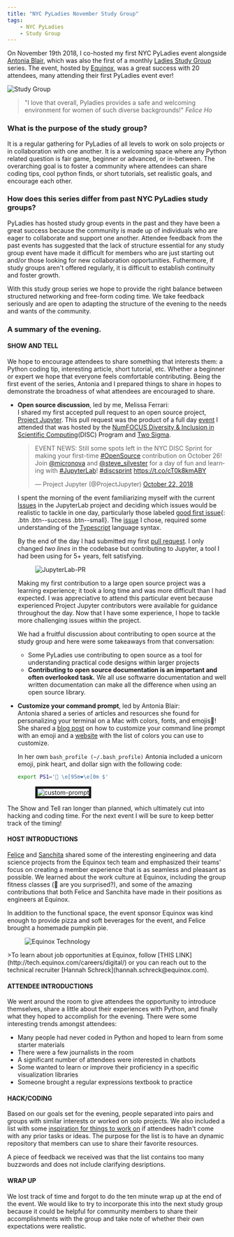 ```yaml
---
title: "NYC PyLadies November Study Group"
tags: 
    - NYC PyLadies
    - Study Group
---
```


On November 19th 2018, I co-hosted my first NYC PyLadies event alongside [Antonia Blair](https://twitter.com/AntoniaBlairArt), which was also the first of a monthly [Ladies Study Group](https://www.meetup.com/NYC-PyLadies/events/256036522/) series. The event, hosted by [Equinox](http://tech.equinox.com/careers/digital/), was a great success with 20 attendees, many attending their first PyLadies event ever! 

![Study Group](/nyc-pyladies-study-group/photos/20181119_studygroup.jpg)

> "I love that overall, Pyladies provides a safe and welcoming environment for women of such diverse backgrounds!"
<cite>Felice Ho</cite> 

### What is the purpose of the study group?
It is a regular gathering for PyLadies of all levels to work on solo projects or in collaboration with one another. It is a welcoming space where any Python related question is fair game, beginner or advanced, or in-between. The overarching goal is to foster a community where attendees can share coding tips, cool python finds, or short tutorials, set realistic goals, and encourage each other.

### How does this series differ from past NYC PyLadies study groups? 
PyLadies has hosted study group events in the past and they have been a great success because the community is made up of individuals who are eager to collaborate and support one another. Attendee feedback from the past events has suggested that the lack of structure essential for any study group event have made it difficult for members who are just starting out and/or those looking for new collaboration opportunities. Futhermore, if study groups aren't offered regularly, it is difficult to establish continuity and foster growth.

With this study group series we hope to provide the right balance between structured networking and free-form coding time. We take feedback seriously and are open to adapting the structure of the evening to the needs and wants of the community.

### A summary of the evening. 

#### SHOW AND TELL
We hope to encourage attendees to share something that interests them: a Python coding tip, interesting article, short tutorial, etc. Whether a beginner or expert we hope that everyone feels comfortable contributing. Being the first event of the series, Antonia and I prepared things to share in hopes to demonstrate the broadness of what attendees are encouraged to share. 

* **Open source discussion**, led by me, Melissa Ferrari:<br>
    I shared my first accepted pull request to an open source project, [Project Jupyter](https://jupyter.org). This pull request was the product of a full day [event](https://blog.jupyter.org/disc-sprint-nyc-2018-548780d0f40) I attended that was hosted by the [NumFOCUS Diversity & Inclusion in Scientific Computing](https://numfocus.org/programs/diversity-inclusion)(DISC) Program and [Two Sigma](https://www.twosigma.com).
    
    <blockquote class="twitter-tweet" data-lang="en"><p lang="en" dir="ltr" >EVENT NEWS: Still some spots left in the NYC DISC Sprint for making your first-time <a href="https://twitter.com/hashtag/OpenSource?src=hash&amp;ref_src=twsrc%5Etfw">#OpenSource</a> contribution on October 26! Join <a href="https://twitter.com/micronova?ref_src=twsrc%5Etfw">@micronova</a> and <a href="https://twitter.com/steve_silvester?ref_src=twsrc%5Etfw">@steve_silvester</a> for a day of fun and learning with <a href="https://twitter.com/hashtag/JupyterLab?src=hash&amp;ref_src=twsrc%5Etfw">#JupyterLab</a>! <a href="https://twitter.com/hashtag/discsprint?src=hash&amp;ref_src=twsrc%5Etfw">#discsprint</a> <a href="https://t.co/cT0k8kmABY">https://t.co/cT0k8kmABY</a></p>&mdash; Project Jupyter (@ProjectJupyter) <a href="https://twitter.com/ProjectJupyter/status/1054439711362637826?ref_src=twsrc%5Etfw">October 22, 2018</a></blockquote> <script async src="//platform.twitter.com/widgets.js" charset="utf-8"></script>
    
    I spent the morning of the event familiarizing myself with the current [Issues](https://github.com/jupyterlab/jupyterlab/issues) in the JupyterLab project and deciding which issues would be realistic to tackle in one day, particularly those labeled [good first issue](https://github.com/jupyterlab/jupyterlab/labels/good%20first%20issue){: .btn .btn--success .btn--small}. The [issue](https://github.com/jupyterlab/jupyterlab/issues/5271) I chose, required some understanding of the [Typescript](https://www.typescriptlang.org) language syntax. 

    By the end of the day I had submitted my first [pull request](https://github.com/jupyterlab/jupyterlab/pull/5542/files). I only changed *two lines* in the codebase but contributing to Jupyter, a tool I had been using for 5+ years, felt satisfying. 
    <figure style="width: 80%" class="align-center" >
        <img src="{{ site.url }}{{ site.baseurl }}/nyc-pyladies-study-group/photos/jupyterlab_pr.png" alt="JupyterLab-PR">
    </figure> 
    Making my first contribution to a large open source project was a learning experience; it took a long time and was more difficult than I had expected. I was appreciative to attend this particular event because experienced Project Jupyter contributors were available for guidance throughout the day. Now that I have some experience, I hope to tackle more challenging issues within the project. 

    We had a fruitful discussion about contributing to open source at the study group and here were some takeaways from that conversation: 
    * Some PyLadies use contributing to open source as a tool for understanding practical code designs within larger projects
    * **Contributing to open source documentation is an important and often overlooked task.** We all use softwarre documentation and well written documentation can make all the difference when using an open source library.
  
* **Customize your command prompt**, led by Antonia Blair: <br>
    Antonia shared a series of articles and resources she found for personalizing your terminal on a Mac with colors, fonts, and emojis:hatched_chick:! She shared a [blog post](https://medium.com/@joshuaxavier/how-to-customise-your-command-prompt-to-include-an-emoji-647e1f3e4027) on how to customize your command line prompt with an emoji and a [website](https://misc.flogisoft.com/bash/tip_colors_and_formatting) with the list of colors you can use to customize. <br>

    In her own `bash_profile (~/.bash_profile)` Antonia included a unicorn emoji, pink heart, and dollar sign with the following code:
    ```bash
    export PS1='🦄 \e[95m❤\e[0m $'
    ```
    <figure style="width: 80%" class="align-center">
        <img src="{{ site.url }}{{ site.baseurl }}/nyc-pyladies-study-group/photos/command_prompt.png" alt="custom-prompt" border="5" >
    </figure> 
    
The Show and Tell ran longer than planned, which ultimately cut into hacking and coding time. For the next event I will be sure to keep better track of the timing!

#### HOST INTRODUCTIONS 
[Felice](https://www.linkedin.com/in/feliceho/) and [Sanchita](https://www.linkedin.com/in/sanchitamajumdar/) shared some of the interesting engineering and data science projects from the Equinox tech team and emphasized their teams' focus on creating a member experience that is as seamless and pleasant as possible. We learned about the work culture at Equinox, including the group fitness classes (:muscle: are you surprised?), and some of the amazing contributions that both Felice and Sanchita have made in their positions as engineers at Equinox.

In addition to the functional space, the event sponsor Equinox was kind enough to provide pizza and soft beverages for the event, and Felice brought a homemade pumpkin pie.
<figure style="width: 50%" class="align-center">
  <img src="http://tech.equinox.com/wp-content/themes/eqxtechblog/assets/images/eqxtechnology-text-logo.png" alt="Equinox Technology">
</figure> 
>To learn about job opportunities at Equinox, follow [THIS LINK](http://tech.equinox.com/careers/digital/) or you can reach out to the technical recruiter [Hannah Schreck](hannah.schreck@equinox.com).

#### ATTENDEE INTRODUCTIONS
We went around the room to give attendees the opportunity to introduce themselves, share a little about their experiences with Python, and finally what they hoped to accomplish for the evening. There were some interesting trends amongst attendees:
- Many people had never coded in Python and hoped to learn from some starter materials
- There were a few journalists in the room
- A significant number of attendees were interested in chatbots
- Some wanted to learn or improve their proficiency in a specific visualization libraries
- Someone brought a regular expressions textbook to practice 

#### HACK/CODING
Based on our goals set for the evening, people separated into pairs and groups with similar interests or worked on solo projects. We also included a list with some [inspiration for things to work on](https://github.com/mferrari3/nyc-pyladies-study-group/blob/master/inspiration.md) if attendees hadn't come with any prior tasks or ideas. The purpose for the list is to have an dynamic repository that members can use to share their favorite resources. 

A piece of feedback we received was that the list contains too many buzzwords and does not include clarifying desriptions.

#### WRAP UP
We lost track of time and forgot to do the ten minute wrap up at the end of the event. We would like to try to incorporate this into the next study group because it could be helpful for community members to share their accomplishments with the group and take note of whether their own expectations were realistic. 
